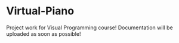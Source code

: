 # Virtual-Piano
Project work for Visual Programming course!
Documentation will be uploaded as soon as possible!
